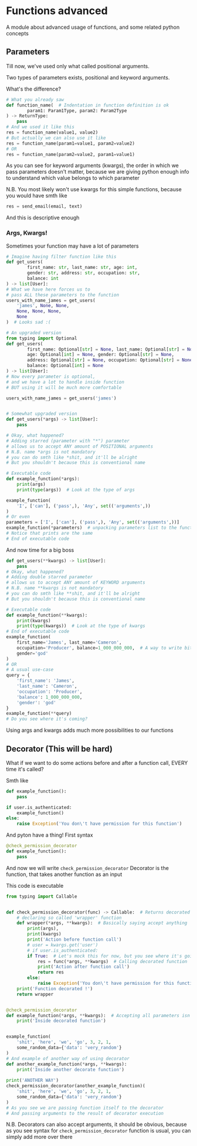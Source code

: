 # Functions advanced
A module about advanced usage of functions,
and some related python concepts

## Parameters
Till now, we've used only what called positional arguments.

Two types of parameters exists, positional and keyword arguments.

What's the difference?
```python
# What you already saw
def function_name(  # Indentation in function definition is ok
        param1: Param1Type, param2: Param2Type
) -> ReturnType:
    pass
# And we used it like this
res = function_name(value1, value2)
# But actually we can also use it like
res = function_name(param1=value1, param2=value2)
# OR
res = function_name(param2=value2, param1=value1)
```
As you can see for keyword arguments (kwargs),
the order in which we pass parameters
doesn't matter, because we are giving python enough info 
to understand which value belongs to which parameter

N.B. You most likely won't use kwargs
for this simple functions, because you would have smth like
```python
res = send_email(email, text)
```
And this is descriptive enough

### Args, Kwargs!
Sometimes your function may have a lot of parameters

```python
# Imagine having filter function like this
def get_users(
        first_name: str, last_name: str, age: int,
        gender: str, address: str, occupation: str,
        balance: int
) -> list[User]:
# What we have here forces us to
# pass ALL these parameters to the function
users_with_name_james = get_users(
    'james', None, None,
    None, None, None,
    None
)  # Looks sad :(

# An upgraded version
from typing import Optional
def get_users(
        first_name: Optional[str] = None, last_name: Optional[str] = None,
        age: Optional[int] = None, gender: Optional[str] = None,
        address: Optional[str] = None, occupation: Optional[str] = None,
        balance: Optional[int] = None
) -> list[User]:
# Now every parameter is optional, 
# and we have a lot to handle inside function
# BUT using it will be much more comfortable

users_with_name_james = get_users('james')


# Somewhat upgraded version
def get_users(*args) -> list[User]:
    pass

# Okay, what happened?
# Adding starred (parameter with "*") parameter
# allows us to accept ANY amount of POSITIONAL arguments
# N.B. name *args is not mandatory 
# you can do smth like *shit, and it'll be alright
# But you shouldn't because this is conventional name

# Executable code
def example_function(*args):
    print(args)
    print(type(args))  # Look at the type of args

example_function(
    'I', ['can'], ('pass',), 'Any', set(('arguments',))
)
# Or even
parameters = ['I', ['can'], ('pass',), 'Any', set(('arguments',))]
example_function(*parameters)  # unpacking parameters list to the functions
# Notice that prints are the same
# End of executable code
```

And now time for a big boss

```python
def get_users(**kwargs) -> list[User]:
    pass
# Okay, what happened?
# Adding double starred parameter
# allows us to accept ANY amount of KEYWORD arguments
# N.B. name **kwargs is not mandatory 
# you can do smth like **shit, and it'll be alright
# But you shouldn't because this is conventional name

# Executable code
def example_function(**kwargs):
    print(kwargs)
    print(type(kwargs))  # Look at the type of kwargs
# End of executable code
example_function(
    first_name='James', last_name='Cameron',
    occupation='Producer', balance=1_000_000_000,  # A way to write bit numbers
    gender='god'
)
# OR
# A usual use-case
query = {
    'first_name': 'James',
    'last_name': 'Cameron',
    'occupation': 'Producer',
    'balance': 1_000_000_000,
    'gender': 'god'
}
example_function(**query)
# Do you see where it's coming?
```

Using args and kwargs adds much more possibilities to our functions

## Decorator (This will be hard)
What if we want to do some actions before
and after a function call, EVERY time it's called?

Smth like
```python
def example_function():
    pass

if user.is_authenticated:
    example_function()
else:
    raise Exception('You don\'t have permission for this function')
```
And pyton have a thing!
First syntax
```python
@check_permission_decorator
def example_function():
    pass
```
And now we will write `check_permission_decorator`
Decorator is the function, that takes another function as an input

This code is executable
```python
from typing import Callable


def check_permission_decorator(func) -> Callable:  # Returns decorated function
    # declaring so called 'wrapper' function
    def wrapper(*args, **kwargs):  # Basically saying accept anything
        print(args),
        print(kwargs)
        print('Action before function call')
        # user = kwargs.get('user')
        # if user.is_authenticated:
        if True:  # Let's mock this for now, but you see where it's going
            res = func(*args, **kwargs)  # Calling decorated function
            print('Action after function call')
            return res
        else:
            raise Exception('You don\'t have permission for this function')
    print('Function decorated !')
    return wrapper


@check_permission_decorator
def example_function(*args, **kwargs):  # Accepting all parameters isn't mandatory, just for example
    print('Inside decorated function')


example_function(
    'shit', 'here', 'we', 'go', 3, 2, 1,
    some_random_data={'data': 'very_random'}
)
# And example of another way of using decorator
def another_example_function(*args, **kwargs):
    print('Inside another decorate function')
    
print('ANOTHER WAY')
check_permission_decorator(another_example_function)(
    'shit', 'here', 'we', 'go', 3, 2, 1,
    some_random_data={'data': 'very_random'}
)
# As you see we are passing function itself to the decorator
# And passing arguments to the result of decorator execution
```

N.B. Decorators can also accept arguments,
it should be obvious, because as you see
syntax for `check_permission_decorator` function
is usual,
you can simply add more over there
